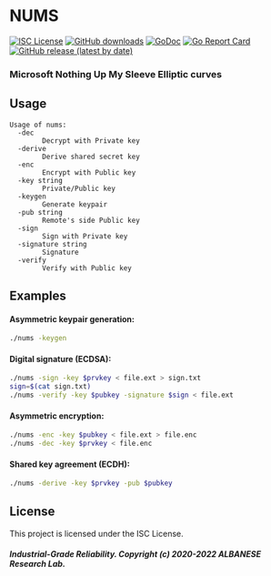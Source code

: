 # NUMS
[![ISC License](http://img.shields.io/badge/license-ISC-blue.svg)](https://github.com/pedroalbanese/nums/blob/master/LICENSE.md) 
[![GitHub downloads](https://img.shields.io/github/downloads/pedroalbanese/nums/total.svg?logo=github&logoColor=white)](https://github.com/pedroalbanese/nums/releases)
[![GoDoc](https://godoc.org/github.com/pedroalbanese/nums?status.png)](http://godoc.org/github.com/pedroalbanese/nums)
[![Go Report Card](https://goreportcard.com/badge/github.com/pedroalbanese/nums)](https://goreportcard.com/report/github.com/pedroalbanese/nums)
[![GitHub release (latest by date)](https://img.shields.io/github/v/release/pedroalbanese/nums)](https://github.com/pedroalbanese/nums/releases)
### Microsoft Nothing Up My Sleeve Elliptic curves

## Usage
```
Usage of nums:
  -dec
        Decrypt with Private key
  -derive
        Derive shared secret key
  -enc
        Encrypt with Public key
  -key string
        Private/Public key
  -keygen
        Generate keypair
  -pub string
        Remote's side Public key
  -sign
        Sign with Private key
  -signature string
        Signature
  -verify
        Verify with Public key
```
## Examples
#### Asymmetric keypair generation:
```sh
./nums -keygen 
```
#### Digital signature (ECDSA):
```sh
./nums -sign -key $prvkey < file.ext > sign.txt
sign=$(cat sign.txt)
./nums -verify -key $pubkey -signature $sign < file.ext
```
#### Asymmetric encryption:
```sh
./nums -enc -key $pubkey < file.ext > file.enc
./nums -dec -key $prvkey < file.enc
```
#### Shared key agreement (ECDH):
```sh
./nums -derive -key $prvkey -pub $pubkey
```

## License

This project is licensed under the ISC License.

##### Industrial-Grade Reliability. Copyright (c) 2020-2022 ALBANESE Research Lab.
